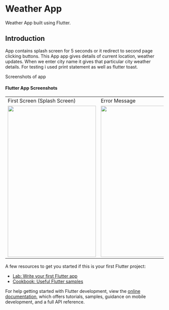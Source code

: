 # Weather App

Weather App built using Flutter.

## Introduction

App contains splash screen for 5 seconds or it redirect to second page clicking buttons. This App app gives details of current location, weather updates.
When we enter city name it gives that particular city weather details. For testing i used print statement as well as flutter toast.

Screenshots of app


#### Flutter App Screenshots

<table>
  <tr>
    <td>First Screen (Splash Screen)</td>
     <td>Error Message</td>
     <td>Current city weather details</td>
    <td>Selected city weather details</td>
  </tr>
  <tr>
    <td><img src="https://user-images.githubusercontent.com/60030358/201295670-cbb93918-2a8c-4a28-86de-c21cda4d7986.jpg" width=280 height=480></td>
    <td><img src="https://user-images.githubusercontent.com/60030358/201295711-9236b7a2-66ec-4348-88de-08613660c51a.jpg" width=280 height=480></td>
    <td><img src="https://user-images.githubusercontent.com/60030358/201295714-38db4b81-8401-40d1-ba3d-a99267ac2468.jpg" width=280 height=480></td>
    <td><img src="https://user-images.githubusercontent.com/60030358/201295718-901d2f60-bfb3-44f5-96e6-e3e11474703c.jpg" width=280 height=480></td>
  </tr>
 </table>
 

A few resources to get you started if this is your first Flutter project:

- [Lab: Write your first Flutter app](https://docs.flutter.dev/get-started/codelab)
- [Cookbook: Useful Flutter samples](https://docs.flutter.dev/cookbook)

For help getting started with Flutter development, view the
[online documentation](https://docs.flutter.dev/), which offers tutorials,
samples, guidance on mobile development, and a full API reference.
